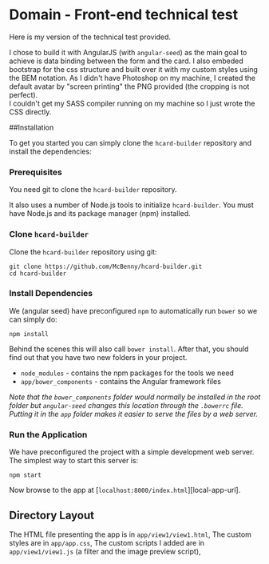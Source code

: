 # Domain - Front-end technical test

Here is my version of the technical test provided.

I chose to build it with AngularJS (with `angular-seed`) as the main goal to achieve is data binding between the form and the card. I also embeded bootstrap for the css structure and built over it with my custom styles using the BEM notation. As I didn't have Photoshop on my machine, I created the default avatar by "screen printing" the PNG provided (the cropping is not perfect).  
I couldn't get my SASS compiler running on my machine so I just wrote the CSS directly.

##Installation

To get you started you can simply clone the `hcard-builder` repository and install the dependencies:

### Prerequisites

You need git to clone the `hcard-builder` repository.

It also uses a number of Node.js tools to initialize `hcard-builder`. You must have Node.js
and its package manager (npm) installed.

### Clone `hcard-builder`

Clone the `hcard-builder` repository using git:

```
git clone https://github.com/McBenny/hcard-builder.git
cd hcard-builder
```

### Install Dependencies

We (angular seed) have preconfigured `npm` to automatically run `bower` so we can simply do:

```
npm install
```

Behind the scenes this will also call `bower install`. After that, you should find out that you have
two new folders in your project.

* `node_modules` - contains the npm packages for the tools we need
* `app/bower_components` - contains the Angular framework files

*Note that the `bower_components` folder would normally be installed in the root folder but
`angular-seed` changes this location through the `.bowerrc` file. Putting it in the `app` folder
makes it easier to serve the files by a web server.*

### Run the Application

We have preconfigured the project with a simple development web server. The simplest way to start
this server is:

```
npm start
```

Now browse to the app at [`localhost:8000/index.html`][local-app-url].


## Directory Layout

The HTML file presenting the app is in `app/view1/view1.html`,
The custom styles are in `app/app.css`,
The custom scripts I added are in `app/view1/view1.js` (a filter and the image preview script),

